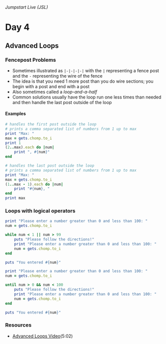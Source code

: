 _Jumpstart Live (JSL)_
# Day 4
## Advanced Loops

### Fencepost Problems
* Sometimes illustrated as `|-|-|-|-|` with the `|` representing a fence post and the `-` representing the wire of the fence
* The idea is that you need 1 more post than you do wire sections; you begin with a post and end with a post
* Also sometimes called a _loop-and-a-half_
* Common solutions usually have the loop run one less times than needed and then handle the last post outside of the loop

#### Examples

```ruby
# handles the first post outside the loop
# prints a comma separated list of numbers from 1 up to max
print "Max: "
max = gets.chomp.to_i
print 1
(2..max).each do |num|
	print ", #{num}" 
end
```

```ruby
# handles the last post outside the loop
# prints a comma separated list of numbers from 1 up to max
print "Max: "
max = gets.chomp.to_i
(1..max - 1).each do |num|
	print "#{num}, " 
end
print max
```

### Loops with logical operators

```ruby
print "Please enter a number greater than 0 and less than 100: "
num = gets.chomp.to_i

while num < 1 || num > 99
	puts "Please follow the directions!"
	print "Please enter a number greater than 0 and less than 100: "
	num = gets.chomp.to_i
end

puts "You entered #{num}"
```

```ruby
print "Please enter a number greater than 0 and less than 100: "
num = gets.chomp.to_i

until num > 0 && num < 100
	puts "Please follow the directions!"
	print "Please enter a number greater than 0 and less than 100: "
	num = gets.chomp.to_i
end

puts "You entered #{num}"
```

### Resources
* [Advanced Loops Video](https://adaacademy.hosted.panopto.com/Panopto/Pages/Viewer.aspx?id=39c011c5-5d58-4f15-973a-7a4ffb2ce5c1)(5:02)